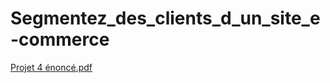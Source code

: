 # Segmentez_des_clients_d_un_site_e-commerce

[Projet 4 énoncé.pdf](https://github.com/GuillaumeLemele/Segmentez_des_clients_d_un_site_e-commerce/files/13770913/Projet.4.enonce.pdf)
